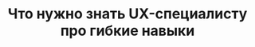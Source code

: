 ---
title: Что нужно знать UX-специалисту про гибкие навыки
period: 2018-01-01
link: https://2018.profsoux.ru/papers/soft-skills
cover:
category: "talks"
meta-lang: Russian
meta-year: 2018
meta-people:
meta-publisher: ProfsoUX
---